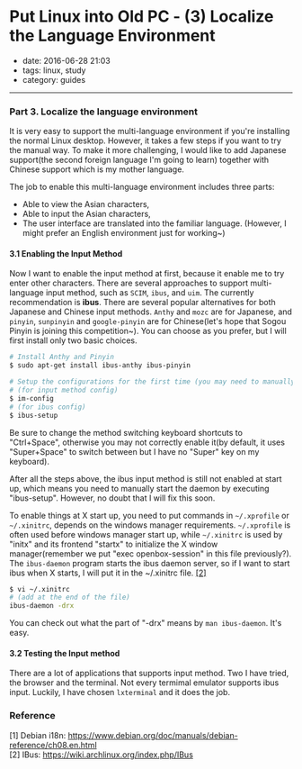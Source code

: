 # Put Linux into Old PC - (3) Localize the Language Environment

- date: 2016-06-28 21:03
- tags: linux, study
- category: guides
-----------------------------

### Part 3. Localize the language environment

It is very easy to support the multi-language environment if you're installing the normal Linux desktop. However, it takes a few steps if you want to try the manual way. To make it more challenging, I would like to add Japanese support(the second foreign language I'm going to learn) together with Chinese support which is my mother language.

The job to enable this multi-language environment includes three parts:

 * Able to view the Asian characters,
 * Able to input the Asian characters,
 * The user interface are translated into the familiar language. (However, I might prefer an English environment just for working~)

#### 3.1 Enabling the Input Method

Now I want to enable the input method at first, because it enable me to try enter other characters. There are several approaches to support multi-language input method, such as ```SCIM```, ```ibus```, and ```uim```. The currently recommendation is **ibus**. There are several popular alternatives for both Japanese and Chinese input methods. `Anthy` and `mozc` are for Japanese, and `pinyin`, `sunpinyin` and `google-pinyin` are for Chinese(let's hope that Sogou Pinyin is joining this competition~). You can choose as you prefer, but I will first install only two basic choices.

```bash
# Install Anthy and Pinyin
$ sudo apt-get install ibus-anthy ibus-pinyin

# Setup the configurations for the first time (you may need to manually add the input method in the enabled list)
# (for input method config)
$ im-config
# (for ibus config)
$ ibus-setup


```

Be sure to change the method switching keyboard shortcuts to "Ctrl+Space", otherwise you may not correctly enable it(by default, it uses "Super+Space" to switch between but I have no "Super" key on my keyboard).

After all the steps above, the ibus input method is still not enabled at start up, which means you need to manually start the daemon by executing "ibus-setup". However, no doubt that I will fix this soon.

To enable things at X start up, you need to put commands in ```~/.xprofile``` or ```~/.xinitrc```, depends on the windows manager requirements. ```~/.xprofile``` is often used before windows manager start up, while ```~/.xinitrc``` is used by "initx" and its frontend "startx" to initialize the X window manager(remember we put "exec openbox-session" in this file previously?). The ```ibus-daemon``` program starts the ibus daemon server, so if I want to start ibus when X starts, I will put it in the ~/.xinitrc file. [[2]](#ref)

```bash
$ vi ~/.xinitrc
# (add at the end of the file)
ibus-daemon -drx
```

You can check out what the part of "-drx" means by ```man ibus-daemon```. It's easy.

#### 3.2 Testing the Input method

There are a lot of applications that supports input method. Two I have tried, the browser and the terminal. Not every termimal emulator supports ibus input. Luckily, I have chosen ```lxterminal``` and it does the job.






### Reference
<a name="ref"></a>
[1] Debian i18n: <https://www.debian.org/doc/manuals/debian-reference/ch08.en.html> <br/>
[2] IBus: <https://wiki.archlinux.org/index.php/IBus>

